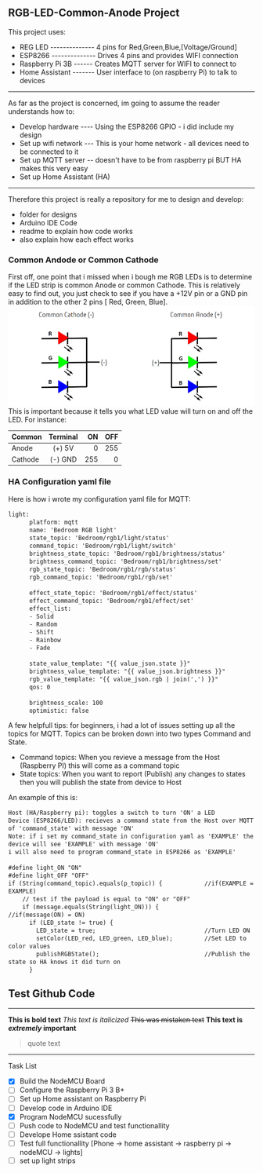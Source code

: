 ## RGB-LED-Common-Anode Project
This project uses:
- REG LED -------------- 4 pins for Red,Green,Blue,[Voltage/Ground]
- ESP8266 -------------- Drives 4 pins and provides WIFI connection
- Raspberry Pi 3B ------ Creates MQTT server for WIFI to connect to
- Home Assistant ------- User interface to (on raspberry Pi) to talk to devices
------------------------------------------
As far as the project is concerned, im going to assume the reader understands how to:
- Develop hardware ---- Using the ESP8266 GPIO - i did include my design
- Set up wifi network --- This is your home network - all devices need to be connected to it
- Set up MQTT server -- doesn't have to be from raspberry pi BUT HA makes this very easy
- Set up Home Assistant (HA)
------------------------------------------
Therefore this project is really a repository for me to design and develop:
- folder for designs
- Arduino IDE Code
- readme to explain how code works
- also explain how each effect works

### Common Andode or Common Cathode
First off, one point that i missed when i bough me RGB LEDs is to determine if the LED strip is common Anode or common Cathode. This is relatively easy to find out, you just check to see if you have a +12V pin or a GND pin in addition to the other 2 pins [ Red, Green, Blue].
![alt text](https://github.com/wronched/RGB-LED-Common-Anode/blob/master/ReadMe_Pictures/rgb-led.png)
This is important because it tells you what LED value will turn on and off the LED. For instance:

| Common  | Terminal  | ON  | OFF |
| ------- |:---------:| ---:| ---:|
| Anode   | (+) 5V    | 0   | 255 |
| Cathode | (-) GND   | 255 | 0   |

### HA Configuration yaml file
Here is how i wrote my configuration yaml file for MQTT:
```
light:
      platform: mqtt
      name: 'Bedroom RGB light'
      state_topic: 'Bedroom/rgb1/light/status'
      command_topic: 'Bedroom/rgb1/light/switch'
      brightness_state_topic: 'Bedroom/rgb1/brightness/status'
      brightness_command_topic: 'Bedroom/rgb1/brightness/set'
      rgb_state_topic: 'Bedroom/rgb1/rgb/status'
      rgb_command_topic: 'Bedroom/rgb1/rgb/set'
      
      effect_state_topic: 'Bedroom/rgb1/effect/status'
      effect_command_topic: 'Bedroom/rgb1/effect/set'
      effect_list:
      - Solid
      - Random
      - Shift
      - Rainbow
      - Fade
      
      state_value_template: "{{ value_json.state }}"
      brightness_value_template: "{{ value_json.brightness }}"
      rgb_value_template: "{{ value_json.rgb | join(',') }}"
      qos: 0
      
      brightness_scale: 100
      optimistic: false

```
A few helpfull tips: for beginners, i had a lot of issues setting up all the topics for MQTT. Topics can be broken down into two types Command and State.  
- Command topics: When you revieve a message from the Host (Raspberry PI) this will come as a command topic  
- State topics: When you want to report (Publish) any changes to states then you will publish the state from device to Host  

An example of this is:
```
Host (HA/Raspberry pi): toggles a switch to turn 'ON' a LED  
Device (ESP8266/LED): recieves a command state from the Host over MQTT of 'command_state' with message 'ON'
Note: if i set my command_state in configuration yaml as 'EXAMPLE' the device will see 'EXAMPLE' with message 'ON'
i will also need to program command_state in ESP8266 as 'EXAMPLE' 

#define light_ON "ON"
#define light_OFF "OFF"
if (String(command_topic).equals(p_topic)) {            //if(EXAMPLE = EXAMPLE)
    // test if the payload is equal to "ON" or "OFF"
    if (message.equals(String(light_ON))) {             //if(message(ON) = ON)
      if (LED_state != true) {
        LED_state = true;                               //Turn LED ON
        setColor(LED_red, LED_green, LED_blue);         //Set LED to color values
        publishRGBState();                              //Publish the state so HA knows it did turn on
      }
```

## Test Github Code
-------------------------------------------
**This is bold text**
*This text is italicized*
~~This was mistaken text~~
**This text is _extremely_ important**
> quote text

------------------------------------------

Task List
- [x] Build the NodeMCU Board
- [ ] Configure the Raspberry Pi 3 B+
- [ ] Set up Home assistant on Raspberry Pi
- [ ] Develop code in Arduino IDE
- [x] Program NodeMCU sucessfully
- [ ] Push code to NodeMCU and test functionallity
- [ ] Develope Home ssistant code
- [ ] Test full functionallity [Phone -> home assistant -> raspberry pi -> nodeMCU -> lights]
- [ ] set up light strips
